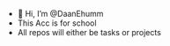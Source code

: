 - 👋 Hi, I’m @DaanEhumm
-    This Acc is for school 
-    All repos will either be tasks or projects  
